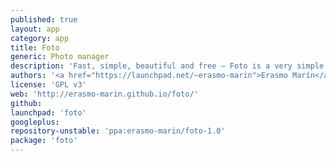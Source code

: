 ```yaml
---
published: true
layout: app
category: app
title: Foto
generic: Photo manager
description: 'Fast, simple, beautiful and free – Foto is a very simple image viewer and album manager written in Vala using Gtk3, Clutter, Cairo and Granite. The goal is to offer an excellent UX and usability.'
authors: '<a href="https://launchpad.net/~erasmo-marin">Erasmo Marín</a>, <a href="https://launchpad.net/~ffabio-96-x">Fabio Zaramella</a>'
license: 'GPL v3'
web: 'http://erasmo-marin.github.io/foto/'
github:
launchpad: 'foto'
googleplus:
repository-unstable: 'ppa:erasmo-marin/foto-1.0'
package: 'foto'
---
```

